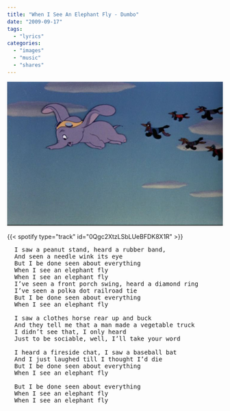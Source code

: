 ```yaml
---
title: "When I See An Elephant Fly - Dumbo"
date: "2009-09-17"
tags:
  - "lyrics"
categories:
  - "images"
  - "music"
  - "shares"
---
```


![](tumblr_konx5jdrGP1qzl19so1_1280.jpg)

{{< spotify type="track" id="0Qgc2XtzLSbLUeBFDK8X1R" >}}

<pre>
  I saw a peanut stand, heard a rubber band,
  And seen a needle wink its eye
  But I be done seen about everything
  When I see an elephant fly
  When I see an elephant fly
  I’ve seen a front porch swing, heard a diamond ring
  I’ve seen a polka dot railroad tie
  But I be done seen about everything
  When I see an elephant fly

  I saw a clothes horse rear up and buck
  And they tell me that a man made a vegetable truck
  I didn’t see that, I only heard
  Just to be sociable, well, I’ll take your word

  I heard a fireside chat, I saw a baseball bat
  And I just laughed till I thought I’d die
  But I be done seen about everything
  When I see an elephant fly

  But I be done seen about everything
  When I see an elephant fly
  When I see an elephant fly
</pre>